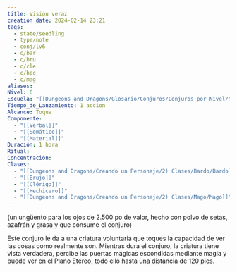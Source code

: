 ```yaml
---
title: Visión veraz
creation date: 2024-02-14 23:21
tags:
  - state/seedling
  - type/note
  - conj/lv6
  - c/bar
  - c/bru
  - c/cle
  - c/hec
  - c/mag
aliases: 
Nivel: 6
Escuela: "[[Dungeons and Dragons/Glosario/Conjuros/Conjuros por Nivel/Nivel 4/Adivinación|Adivinación]]"
Tiempo_de_Lanzamiento: 1 accion
Alcance: Toque
Componente:
  - "[[Verbal]]"
  - "[[Somático]]"
  - "[[Material]]"
Duración: 1 hora
Ritual: 
Concentración: 
Clases:
  - "[[Dungeons and Dragons/Creando un Personaje/2) Clases/Bardo/Bardo]]"
  - "[[Brujo]]"
  - "[[Clérigo]]"
  - "[[Hechicero]]"
  - "[[Dungeons and Dragons/Creando un Personaje/2) Clases/Mago/Mago]]"
---
```

(un ungüento para los ojos de 2.500 po de valor, hecho con polvo de setas, azafrán y grasa y que consume el conjuro)

Este conjuro le da a una criatura voluntaria que toques la capacidad de ver las cosas como realmente son. Mientras dura el conjuro, la criatura tiene vista verdadera, percibe las puertas mágicas escondidas mediante magia y puede ver en el Plano Etéreo, todo ello hasta una distancia de 120 pies.
